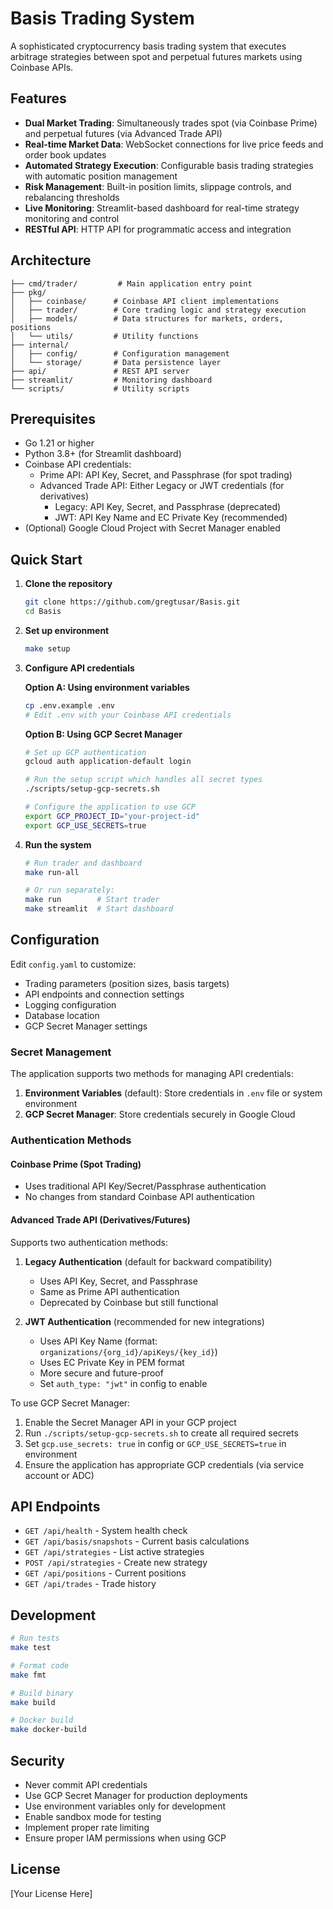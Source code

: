 # Basis Trading System

A sophisticated cryptocurrency basis trading system that executes arbitrage strategies between spot and perpetual futures markets using Coinbase APIs.

## Features

- **Dual Market Trading**: Simultaneously trades spot (via Coinbase Prime) and perpetual futures (via Advanced Trade API)
- **Real-time Market Data**: WebSocket connections for live price feeds and order book updates
- **Automated Strategy Execution**: Configurable basis trading strategies with automatic position management
- **Risk Management**: Built-in position limits, slippage controls, and rebalancing thresholds
- **Live Monitoring**: Streamlit-based dashboard for real-time strategy monitoring and control
- **RESTful API**: HTTP API for programmatic access and integration

## Architecture

```
├── cmd/trader/         # Main application entry point
├── pkg/
│   ├── coinbase/      # Coinbase API client implementations
│   ├── trader/        # Core trading logic and strategy execution
│   ├── models/        # Data structures for markets, orders, positions
│   └── utils/         # Utility functions
├── internal/
│   ├── config/        # Configuration management
│   └── storage/       # Data persistence layer
├── api/               # REST API server
├── streamlit/         # Monitoring dashboard
└── scripts/           # Utility scripts
```

## Prerequisites

- Go 1.21 or higher
- Python 3.8+ (for Streamlit dashboard)
- Coinbase API credentials:
  - Prime API: API Key, Secret, and Passphrase (for spot trading)
  - Advanced Trade API: Either Legacy or JWT credentials (for derivatives)
    - Legacy: API Key, Secret, and Passphrase (deprecated)
    - JWT: API Key Name and EC Private Key (recommended)
- (Optional) Google Cloud Project with Secret Manager enabled

## Quick Start

1. **Clone the repository**
   ```bash
   git clone https://github.com/gregtusar/Basis.git
   cd Basis
   ```

2. **Set up environment**
   ```bash
   make setup
   ```

3. **Configure API credentials**
   
   **Option A: Using environment variables**
   ```bash
   cp .env.example .env
   # Edit .env with your Coinbase API credentials
   ```
   
   **Option B: Using GCP Secret Manager**
   ```bash
   # Set up GCP authentication
   gcloud auth application-default login
   
   # Run the setup script which handles all secret types
   ./scripts/setup-gcp-secrets.sh
   
   # Configure the application to use GCP
   export GCP_PROJECT_ID="your-project-id"
   export GCP_USE_SECRETS=true
   ```

4. **Run the system**
   ```bash
   # Run trader and dashboard
   make run-all
   
   # Or run separately:
   make run        # Start trader
   make streamlit  # Start dashboard
   ```

## Configuration

Edit `config.yaml` to customize:

- Trading parameters (position sizes, basis targets)
- API endpoints and connection settings
- Logging configuration
- Database location
- GCP Secret Manager settings

### Secret Management

The application supports two methods for managing API credentials:

1. **Environment Variables** (default): Store credentials in `.env` file or system environment
2. **GCP Secret Manager**: Store credentials securely in Google Cloud

### Authentication Methods

#### Coinbase Prime (Spot Trading)
- Uses traditional API Key/Secret/Passphrase authentication
- No changes from standard Coinbase API authentication

#### Advanced Trade API (Derivatives/Futures)
Supports two authentication methods:

1. **Legacy Authentication** (default for backward compatibility)
   - Uses API Key, Secret, and Passphrase
   - Same as Prime API authentication
   - Deprecated by Coinbase but still functional

2. **JWT Authentication** (recommended for new integrations)
   - Uses API Key Name (format: `organizations/{org_id}/apiKeys/{key_id}`)
   - Uses EC Private Key in PEM format
   - More secure and future-proof
   - Set `auth_type: "jwt"` in config to enable

To use GCP Secret Manager:
1. Enable the Secret Manager API in your GCP project
2. Run `./scripts/setup-gcp-secrets.sh` to create all required secrets
3. Set `gcp.use_secrets: true` in config or `GCP_USE_SECRETS=true` in environment
4. Ensure the application has appropriate GCP credentials (via service account or ADC)

## API Endpoints

- `GET /api/health` - System health check
- `GET /api/basis/snapshots` - Current basis calculations
- `GET /api/strategies` - List active strategies
- `POST /api/strategies` - Create new strategy
- `GET /api/positions` - Current positions
- `GET /api/trades` - Trade history

## Development

```bash
# Run tests
make test

# Format code
make fmt

# Build binary
make build

# Docker build
make docker-build
```

## Security

- Never commit API credentials
- Use GCP Secret Manager for production deployments
- Use environment variables only for development
- Enable sandbox mode for testing
- Implement proper rate limiting
- Ensure proper IAM permissions when using GCP

## License

[Your License Here]